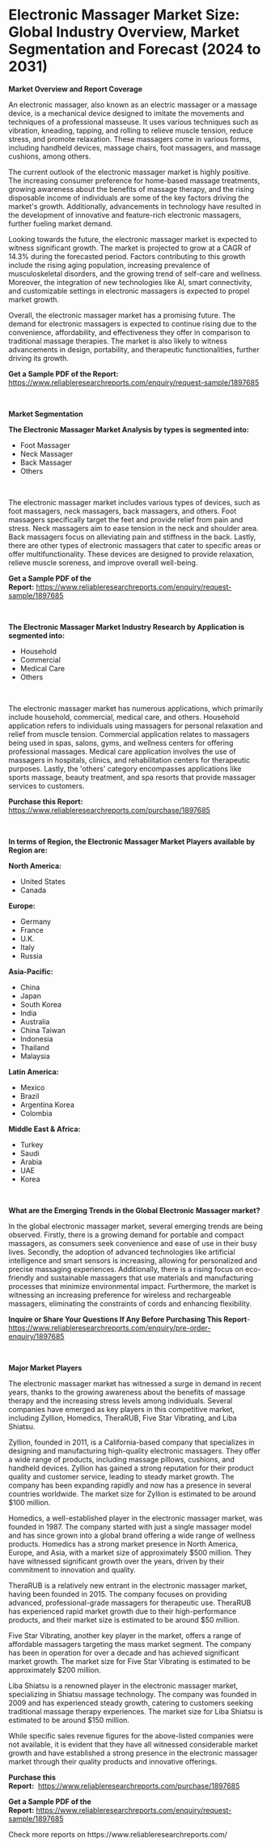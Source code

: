 <p><h1>Electronic Massager Market Size: Global Industry Overview, Market Segmentation and Forecast (2024 to 2031)</h1></p><p><strong>Market Overview and Report Coverage</strong></p>
<p><p>An electronic massager, also known as an electric massager or a massage device, is a mechanical device designed to imitate the movements and techniques of a professional masseuse. It uses various techniques such as vibration, kneading, tapping, and rolling to relieve muscle tension, reduce stress, and promote relaxation. These massagers come in various forms, including handheld devices, massage chairs, foot massagers, and massage cushions, among others.</p><p>The current outlook of the electronic massager market is highly positive. The increasing consumer preference for home-based massage treatments, growing awareness about the benefits of massage therapy, and the rising disposable income of individuals are some of the key factors driving the market's growth. Additionally, advancements in technology have resulted in the development of innovative and feature-rich electronic massagers, further fueling market demand.</p><p>Looking towards the future, the electronic massager market is expected to witness significant growth. The market is projected to grow at a CAGR of 14.3% during the forecasted period. Factors contributing to this growth include the rising aging population, increasing prevalence of musculoskeletal disorders, and the growing trend of self-care and wellness. Moreover, the integration of new technologies like AI, smart connectivity, and customizable settings in electronic massagers is expected to propel market growth.</p><p>Overall, the electronic massager market has a promising future. The demand for electronic massagers is expected to continue rising due to the convenience, affordability, and effectiveness they offer in comparison to traditional massage therapies. The market is also likely to witness advancements in design, portability, and therapeutic functionalities, further driving its growth.</p></p>
<p><strong>Get a Sample PDF of the Report:</strong> <a href="https://www.reliableresearchreports.com/enquiry/request-sample/1897685">https://www.reliableresearchreports.com/enquiry/request-sample/1897685</a></p>
<p>&nbsp;</p>
<p><strong>Market Segmentation</strong></p>
<p><strong>The Electronic Massager Market Analysis by types is segmented into:</strong></p>
<p><ul><li>Foot Massager</li><li>Neck Massager</li><li>Back Massager</li><li>Others</li></ul></p>
<p>&nbsp;</p>
<p><p>The electronic massager market includes various types of devices, such as foot massagers, neck massagers, back massagers, and others. Foot massagers specifically target the feet and provide relief from pain and stress. Neck massagers aim to ease tension in the neck and shoulder area. Back massagers focus on alleviating pain and stiffness in the back. Lastly, there are other types of electronic massagers that cater to specific areas or offer multifunctionality. These devices are designed to provide relaxation, relieve muscle soreness, and improve overall well-being.</p></p>
<p><strong>Get a Sample PDF of the Report:</strong>&nbsp;<a href="https://www.reliableresearchreports.com/enquiry/request-sample/1897685">https://www.reliableresearchreports.com/enquiry/request-sample/1897685</a></p>
<p>&nbsp;</p>
<p><strong>The Electronic Massager Market Industry Research by Application is segmented into:</strong></p>
<p><ul><li>Household</li><li>Commercial</li><li>Medical Care</li><li>Others</li></ul></p>
<p>&nbsp;</p>
<p><p>The electronic massager market has numerous applications, which primarily include household, commercial, medical care, and others. Household application refers to individuals using massagers for personal relaxation and relief from muscle tension. Commercial application relates to massagers being used in spas, salons, gyms, and wellness centers for offering professional massages. Medical care application involves the use of massagers in hospitals, clinics, and rehabilitation centers for therapeutic purposes. Lastly, the 'others' category encompasses applications like sports massage, beauty treatment, and spa resorts that provide massager services to customers.</p></p>
<p><strong>Purchase this Report:</strong>&nbsp; <a href="https://www.reliableresearchreports.com/purchase/1897685">https://www.reliableresearchreports.com/purchase/1897685</a></p>
<p>&nbsp;</p>
<p><strong>In terms of Region, the Electronic Massager Market Players available by Region are:</strong></p>
<p>
    <p> <strong> North America: </strong>
        <ul>
            <li>United States</li>
            <li>Canada</li>
        </ul>
        </p> 
    <p> <strong> Europe: </strong>
        <ul>
            <li>Germany</li>
            <li>France</li>
            <li>U.K.</li>
            <li>Italy</li>
            <li>Russia</li>
        </ul>
        </p> 
    <p> <strong> Asia-Pacific: </strong>
        <ul>
            <li>China</li>
            <li>Japan</li>
            <li>South Korea</li>
            <li>India</li>
            <li>Australia</li>
            <li>China Taiwan</li>
            <li>Indonesia</li>
            <li>Thailand</li>
            <li>Malaysia</li>
        </ul>
        </p> 
    <p> <strong> Latin America: </strong>
        <ul>
            <li>Mexico</li>
            <li>Brazil</li>
            <li>Argentina Korea</li>
            <li>Colombia</li>
        </ul>
        </p> 
    <p> <strong> Middle East & Africa: </strong>
        <ul>
            <li>Turkey</li>
            <li>Saudi</li>
            <li>Arabia</li>
            <li>UAE</li>
            <li>Korea</li>
        </ul>
    </p>
    </p>
<p>&nbsp;</p>
<p><strong>What are the Emerging Trends in the Global Electronic Massager market?</strong></p>
<p><p>In the global electronic massager market, several emerging trends are being observed. Firstly, there is a growing demand for portable and compact massagers, as consumers seek convenience and ease of use in their busy lives. Secondly, the adoption of advanced technologies like artificial intelligence and smart sensors is increasing, allowing for personalized and precise massaging experiences. Additionally, there is a rising focus on eco-friendly and sustainable massagers that use materials and manufacturing processes that minimize environmental impact. Furthermore, the market is witnessing an increasing preference for wireless and rechargeable massagers, eliminating the constraints of cords and enhancing flexibility.</p></p>
<p><strong>Inquire or Share Your Questions If Any Before Purchasing This Report</strong>- <a href="https://www.reliableresearchreports.com/enquiry/pre-order-enquiry/1897685">https://www.reliableresearchreports.com/enquiry/pre-order-enquiry/1897685</a></p>
<p>&nbsp;</p>
<p><strong>Major Market Players</strong></p>
<p><p>The electronic massager market has witnessed a surge in demand in recent years, thanks to the growing awareness about the benefits of massage therapy and the increasing stress levels among individuals. Several companies have emerged as key players in this competitive market, including Zyllion, Homedics, TheraRUB, Five Star Vibrating, and Liba Shiatsu.</p><p>Zyllion, founded in 2011, is a California-based company that specializes in designing and manufacturing high-quality electronic massagers. They offer a wide range of products, including massage pillows, cushions, and handheld devices. Zyllion has gained a strong reputation for their product quality and customer service, leading to steady market growth. The company has been expanding rapidly and now has a presence in several countries worldwide. The market size for Zyllion is estimated to be around $100 million.</p><p>Homedics, a well-established player in the electronic massager market, was founded in 1987. The company started with just a single massager model and has since grown into a global brand offering a wide range of wellness products. Homedics has a strong market presence in North America, Europe, and Asia, with a market size of approximately $500 million. They have witnessed significant growth over the years, driven by their commitment to innovation and quality.</p><p>TheraRUB is a relatively new entrant in the electronic massager market, having been founded in 2015. The company focuses on providing advanced, professional-grade massagers for therapeutic use. TheraRUB has experienced rapid market growth due to their high-performance products, and their market size is estimated to be around $50 million.</p><p>Five Star Vibrating, another key player in the market, offers a range of affordable massagers targeting the mass market segment. The company has been in operation for over a decade and has achieved significant market growth. The market size for Five Star Vibrating is estimated to be approximately $200 million.</p><p>Liba Shiatsu is a renowned player in the electronic massager market, specializing in Shiatsu massage technology. The company was founded in 2009 and has experienced steady growth, catering to customers seeking traditional massage therapy experiences. The market size for Liba Shiatsu is estimated to be around $150 million.</p><p>While specific sales revenue figures for the above-listed companies were not available, it is evident that they have all witnessed considerable market growth and have established a strong presence in the electronic massager market through their quality products and innovative offerings.</p></p>
<p><strong>Purchase this Report:</strong>&nbsp;&nbsp;<a href="https://www.reliableresearchreports.com/purchase/1897685">https://www.reliableresearchreports.com/purchase/1897685</a></p>
<p></p>
<p><strong>Get a Sample PDF of the Report:</strong>&nbsp;<a href="https://www.reliableresearchreports.com/enquiry/request-sample/1897685">https://www.reliableresearchreports.com/enquiry/request-sample/1897685</a></p>
<p>Check more reports on https://www.reliableresearchreports.com/</p>